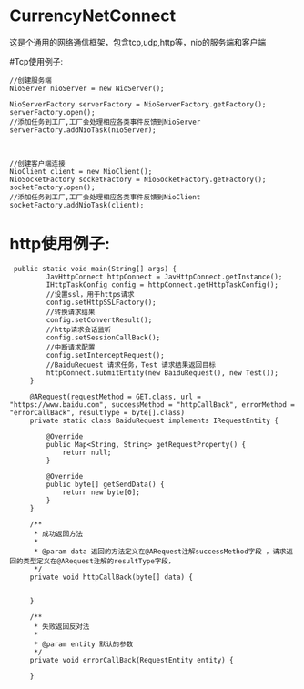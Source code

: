 # CurrencyNetConnect
这是个通用的网络通信框架，包含tcp,udp,http等，nio的服务端和客户端


#Tcp使用例子:

	//创建服务端
	NioServer nioServer = new NioServer();
       
    NioServerFactory serverFactory = NioServerFactory.getFactory();
    serverFactory.open();
    //添加任务到工厂,工厂会处理相应各类事件反馈到NioServer
    serverFactory.addNioTask(nioServer);
    
	

	//创建客户端连接		
    NioClient client = new NioClient();
    NioSocketFactory socketFactory = NioSocketFactory.getFactory();
    socketFactory.open();
    //添加任务到工厂,工厂会处理相应各类事件反馈到NioClient
    socketFactory.addNioTask(client);
    
        
# http使用例子:
    
     public static void main(String[] args) {
             JavHttpConnect httpConnect = JavHttpConnect.getInstance();
             IHttpTaskConfig config = httpConnect.getHttpTaskConfig();
             //设置ssl，用于https请求
             config.setHttpSSLFactory();
             //转换请求结果
             config.setConvertResult();
             //http请求会话监听
             config.setSessionCallBack();
             //中断请求配置
             config.setInterceptRequest();
             //BaiduRequest 请求任务，Test 请求结果返回目标
             httpConnect.submitEntity(new BaiduRequest(), new Test());
         }
     
         @ARequest(requestMethod = GET.class, url = "https://www.baidu.com", successMethod = "httpCallBack", errorMethod = "errorCallBack", resultType = byte[].class)
         private static class BaiduRequest implements IRequestEntity {
     
             @Override
             public Map<String, String> getRequestProperty() {
                 return null;
             }
     
             @Override
             public byte[] getSendData() {
                 return new byte[0];
             }
         }
     
         /**
          * 成功返回方法
          *
          * @param data 返回的方法定义在@ARequest注解successMethod字段 ，请求返回的类型定义在@ARequest注解的resultType字段，
          */
         private void httpCallBack(byte[] data) {
     
     
         }
     
         /**
          * 失败返回反对法
          *
          * @param entity 默认的参数
          */
         private void errorCallBack(RequestEntity entity) {
     
         }